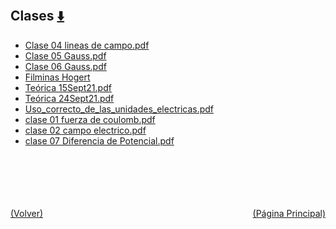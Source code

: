 
<html>
<body>
<h2>Clases <a href="https://downgit.github.io/#/home?url=https://github.com/Apuntes-FIUBA/Apuntes-Electronica/tree/main/82 - Física/8202 - Fisica II/Clases" style="font-size:20px">  ⬇️ </a></h2>
<ul>
    <li><a href="Clase 04 lineas de campo.pdf">Clase 04 lineas de campo.pdf</a></li>
    <li><a href="Clase 05 Gauss.pdf">Clase 05 Gauss.pdf</a></li>
    <li><a href="Clase 06 Gauss.pdf">Clase 06 Gauss.pdf</a></li>
    <li><a href="Filminas Hogert">Filminas Hogert</a></li>
    <li><a href="Teórica 15Sept21.pdf">Teórica 15Sept21.pdf</a></li>
    <li><a href="Teórica 24Sept21.pdf">Teórica 24Sept21.pdf</a></li>
    <li><a href="Uso_correcto_de_las_unidades_electricas.pdf">Uso_correcto_de_las_unidades_electricas.pdf</a></li>
    <li><a href="clase 01 fuerza de coulomb.pdf">clase 01 fuerza de coulomb.pdf</a></li>
    <li><a href="clase 02 campo electrico.pdf">clase 02 campo electrico.pdf</a></li>
    <li><a href="clase 07 Diferencia de Potencial.pdf">clase 07 Diferencia de Potencial.pdf</a></li>
</ul>
</body>
</html>




























<br><br><br><br><br><a href="/" style="float: left">(Volver)</a> <a href="/../../../../../" style="float: right">(Página Principal)</a>
